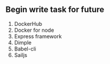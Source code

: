 ## Begin write task for future

1. DockerHub
2. Docker for node
3. Express framework
4. Dimple
5. Babel-cli
6. Sailjs

